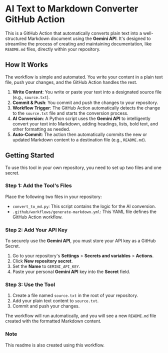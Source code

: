 # AI Text to Markdown Converter GitHub Action

This is a GitHub Action that automatically converts plain text into a well-structured Markdown document using the **Gemini API**. It's designed to streamline the process of creating and maintaining documentation, like `README.md` files, directly within your repository.

## How It Works

The workflow is simple and automated. You write your content in a plain text file, push your changes, and the GitHub Action handles the rest.

1.  **Write Content**: You write or paste your text into a designated source file (e.g., `source.txt`).
2.  **Commit & Push**: You commit and push the changes to your repository.
3.  **Workflow Trigger**: The GitHub Action automatically detects the change to the `source.txt` file and starts the conversion process.
4.  **AI Conversion**: A Python script uses the **Gemini API** to intelligently convert your text into Markdown, adding headings, lists, bold text, and other formatting as needed.
5.  **Auto-Commit**: The action then automatically commits the new or updated Markdown content to a destination file (e.g., `README.md`).

## Getting Started

To use this tool in your own repository, you need to set up two files and one secret.

### Step 1: Add the Tool's Files

Place the following two files in your repository:

*   `convert_to_md.py`: This script contains the logic for the AI conversion.
*   `.github/workflows/generate-markdown.yml`: This YAML file defines the GitHub Action workflow.

### Step 2: Add Your API Key

To securely use the **Gemini API**, you must store your API key as a GitHub Secret.

1.  Go to your repository's **Settings** > **Secrets and variables** > **Actions**.
2.  Click **New repository secret**.
3.  Set the **Name** to `GEMINI_API_KEY`.
4.  Paste your personal **Gemini API** key into the **Secret** field.

### Step 3: Use the Tool

1.  Create a file named `source.txt` in the root of your repository.
2.  Add your plain text content to `source.txt`.
3.  Commit and push your changes.

The workflow will run automatically, and you will see a new `README.md` file created with the formatted Markdown content.

### Note

This readme is also created using this workflow.